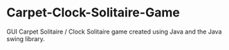 # Carpet-Clock-Solitaire-Game
GUI Carpet Solitaire / Clock Solitaire game created using Java and the Java swing library.
